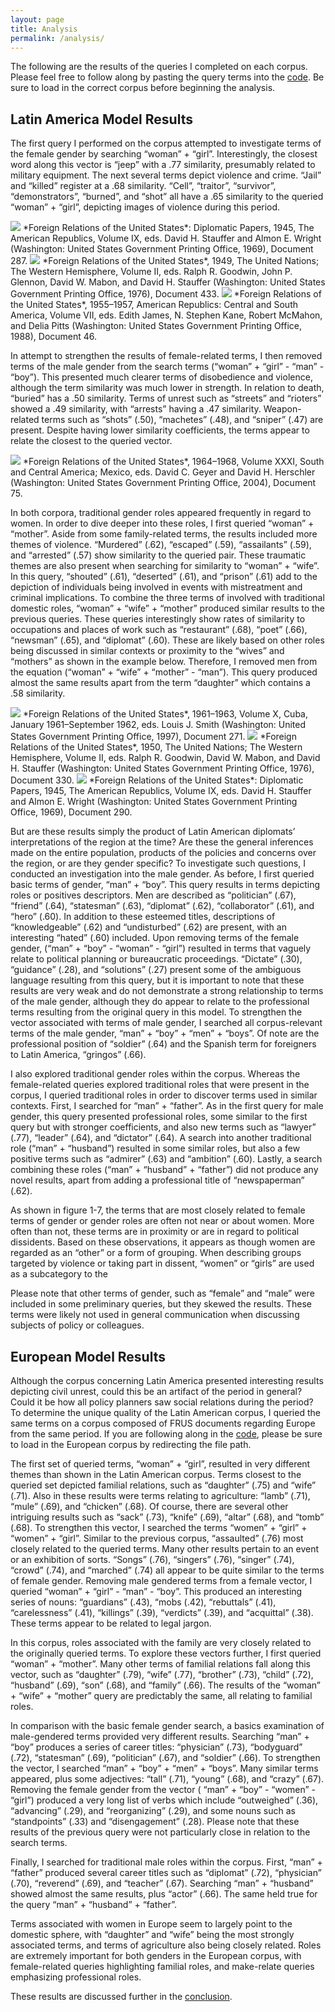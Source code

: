 ```yaml
---
layout: page
title: Analysis
permalink: /analysis/
---
```



<p>The following are the results of the queries I completed on each corpus. Please feel free to follow along by pasting the query terms into the <a href="https://ccloutier312.github.io/code">code</a>. Be sure to load in the correct corpus before beginning the analysis.</p>

## Latin America Model Results

<p>The first query I performed on the corpus attempted to investigate terms of the female gender by searching “woman” + “girl”. Interestingly, the closest word along this vector is “jeep” with a .77 similarity, presumably related to military equipment. The next several terms depict violence and crime. “Jail” and “killed” register at a .68 similarity. “Cell”, “traitor”, “survivor”, “demonstrators”, “burned”, and “shot” all have a .65 similarity to the queried “woman” + “girl”, depicting images of violence during this period.</p>

<img src="{{ site.baseurl }}/images/Jail_1945.png">
*Foreign Relations of the United States*: Diplomatic Papers, 1945, The American Republics, Volume IX, eds. David H. Stauffer and Almon E. Wright (Washington:  United States Government Printing Office, 1969), Document 287.
<img src="{{ site.baseurl }}/images/Killed_1949.png">
*Foreign Relations of the United States*, 1949, The United Nations; The Western Hemisphere, Volume II, eds. Ralph R. Goodwin, John P. Glennon, David W. Mabon, and David H. Stauffer (Washington: United States Government Printing Office, 1976), Document 433.
<img src="{{ site.baseurl }}/images/Killed_1956.png">
*Foreign Relations of the United States*, 1955–1957, American Republics: Central and South America, Volume VII, eds. Edith James, N. Stephen Kane, Robert McMahon, and Delia Pitts (Washington: United States Government Printing Office, 1988), Document 46.

<p>In attempt to strengthen the results of female-related terms, I then removed terms of the male gender from the search terms (“woman” + “girl” - “man” - “boy”). This presented much clearer terms of disobedience and violence, although the term similarity was much lower in strength. In relation to death, “buried” has a .50 similarity. Terms of unrest such as “streets” and “rioters” showed a .49 similarity, with “arrests” having a .47 similarity. Weapon-related terms such as “shots” (.50), “machetes” (.48), and “sniper” (.47) are present. Despite having lower similarity coefficients, the terms appear to relate the closest to the queried vector.</p>

<img src="{{ site.baseurl }}/images/Street_1965.png">
*Foreign Relations of the United States*, 1964–1968, Volume XXXI, South and Central America; Mexico, eds. David C. Geyer and David H. Herschler (Washington: United States Government Printing Office, 2004), Document 75.

<p>In both corpora, traditional gender roles appeared frequently in regard to women. In order to dive deeper into these roles, I first queried “woman” + “mother”. Aside from some family-related terms, the results included more themes of violence. “Murdered” (.62), “escaped” (.59), “assailants” (.59), and “arrested” (.57) show similarity to the queried pair. These traumatic themes are also present when searching for similarity to “woman” + “wife”. In this query, “shouted” (.61), “deserted” (.61), and “prison” (.61) add to the depiction of individuals being involved in events with mistreatment and criminal implications. To combine the three terms of involved with traditional domestic roles, “woman” + “wife” + “mother” produced similar results to the previous queries. These queries interestingly show rates of similarity to occupations and places of work such as “restaurant” (.68), “poet” (.66), “newsman” (.65), and “diplomat” (.60). These are likely based on other roles being discussed in similar contexts or proximity to the “wives” and “mothers” as shown in the example below. Therefore, I removed men from the equation (“woman” + “wife” + “mother” - “man”). This query produced almost the same results apart from the term “daughter” which contains a .58 similarity.</p>

<img src="{{ site.baseurl }}/images/Women_1961.png">
*Foreign Relations of the United States*, 1961–1963, Volume X, Cuba, January 1961–September 1962, eds. Louis J. Smith (Washington: United States Government Printing Office, 1997), Document 271.
<img src="{{ site.baseurl }}/images/Mother_1950.png">
*Foreign Relations of the United States*, 1950, The United Nations; The Western Hemisphere, Volume II, eds. Ralph R. Goodwin, David W. Mabon, and David H. Stauffer (Washington: United States Government Printing Office, 1976), Document 330.
<img src="{{ site.baseurl }}/images/Girls_1969.png">
*Foreign Relations of the United States*: Diplomatic Papers, 1945, The American Republics, Volume IX, eds. David H. Stauffer and Almon E. Wright (Washington: United States Government Printing Office, 1969), Document 290.

<p>But are these results simply the product of Latin American diplomats’ interpretations of the region at the time? Are these the general inferences made on the entire population, products of the policies and concerns over the region, or are they gender specific? To investigate such questions, I conducted an investigation into the male gender. As before, I first queried basic terms of gender, “man” + “boy”. This query results in terms depicting roles or positives descriptors. Men are described as “politician” (.67), “friend” (.64), “statesman” (.63), “diplomat” (.62), “collaborator” (.61), and “hero” (.60). In addition to these esteemed titles, descriptions of “knowledgeable” (.62) and  “undisturbed” (.62) are present, with an interesting “hated” (.60) included. Upon removing terms of the female gender, (“man” + “boy” - “woman” - “girl”) resulted in terms that vaguely relate to political planning or bureaucratic proceedings. “Dictate” (.30), “guidance” (.28), and “solutions” (.27) present some of the ambiguous language resulting from this query, but it is important to note that these results are very weak and do not demonstrate a strong relationship to terms of the male gender, although they do appear to relate to the professional terms resulting from the original query in this model. To strengthen the vector associated with terms of male gender, I searched all corpus-relevant terms of the male gender, “man” + “boy” + “men” + “boys”. Of note are the professional position of “soldier” (.64) and the Spanish term for foreigners to Latin America, “gringos” (.66).</p>

<p>I also explored traditional gender roles within the corpus. Whereas the female-related queries explored traditional roles that were present in the corpus, I queried traditional roles in order to discover terms used in similar contexts. First, I searched for “man” + “father”.  As in the first query for male gender, this query presented professional roles, some similar to the first query but with stronger coefficients, and also new terms such as “lawyer” (.77), “leader” (.64), and “dictator” (.64). A search into another traditional role (“man” + “husband”) resulted in some similar roles, but also a few positive terms such as “admirer” (.63) and “ambition” (.60). Lastly, a search combining these roles (“man” + “husband” + “father”) did not produce any novel results, apart from adding a professional title of “newspaperman” (.62).</p>

<p>As shown in figure 1-7, the terms that are most closely related to female terms of gender or gender roles are often not near or about women. More often than not, these terms are in proximity or are in regard to political dissidents. Based on these observations, it appears as though women are regarded as an “other” or a form of grouping. When describing groups targeted by violence or taking part in dissent, “women” or “girls” are used as a subcategory to the </p>

<p>Please note that other terms of gender, such as “female” and “male” were included in some preliminary queries, but they skewed the results. These terms were likely not used in general communication when discussing subjects of policy or colleagues.</p>

## European Model Results

<p>Although the corpus concerning Latin America presented interesting results depicting civil unrest, could this be an artifact of the period in general? Could it be how all policy planners saw social relations during the period? To determine the unique quality of the Latin American corpus, I queried the same terms on a corpus composed of FRUS documents regarding Europe from the same period. If you are following along in the <a href="https://ccloutier312.github.io/code">code</a>, please be sure to load in the European corpus by redirecting the file path.</p>

<p>The first set of queried terms, “woman” + “girl”, resulted in very different themes than shown in the Latin American corpus. Terms closest to the queried set depicted familial relations, such as “daughter” (.75) and “wife” (.71). Also in these results were terms relating to agriculture: “lamb” (.71), “mule” (.69), and “chicken” (.68). Of course, there are several other intriguing results such as “sack” (.73), “knife” (.69), “altar” (.68), and “tomb” (.68).  To strengthen this vector, I searched the terms “women” + “girl” + “women” + “girl”. Similar to the previous corpus, “assaulted” (.76) most closely related to the queried terms. Many other results pertain to an event or an exhibition of sorts. “Songs” (.76), “singers” (.76), “singer” (.74), “crowd” (.74), and “marched” (.74) all appear to be quite similar to the terms of female gender. Removing male gendered terms from a female vector, I queried “woman” + “girl” - “man” - “boy”. This produced an interesting series of nouns: “guardians” (.43), “mobs (.42), “rebuttals” (.41), “carelessness” (.41), “killings” (.39), “verdicts” (.39), and “acquittal” (.38). These terms appear to be related to legal jargon.</p>

<p>In this corpus, roles associated with the family are very closely related to the originally queried terms. To explore these vectors further, I first queried “woman” + “mother”. Many other terms of familial relations fall along this vector, such as “daughter” (.79), “wife” (.77), “brother” (.73), “child” (.72), “husband” (.69), “son” (.68), and “family” (.66). The results of the “woman” + “wife” + “mother” query are predictably the same, all relating to familial roles.</p>

<p>In comparison with the basic female gender search, a basics examination of male-gendered terms provided very different results. Searching “man” + “boy” produces a series of career titles: “physician” (.73), “bodyguard” (.72), “statesman” (.69), “politician” (.67), and “soldier” (.66). To strengthen the vector, I searched “man” + “boy” + “men” + “boys”. Many similar terms appeared, plus some adjectives: “tall” (.71), “young” (.68), and “crazy” (.67). Removing the female gender from the vector ( “man” + “boy” - “women” - “girl”) produced a very long list of verbs which include “outweighed” (.36),  “advancing” (.29), and “reorganizing” (.29), and some nouns such as “standpoints” (.33) and “disengagement” (.28). Please note that these results of the previous query were not particularly close in relation to the search terms.</p>

<p>Finally, I searched for traditional male roles within the corpus. First, “man” + “father” produced several career titles such as “diplomat” (.72), “physician” (.70), “reverend” (.69), and “teacher” (.67). Searching “man” + “husband” showed almost the same results, plus “actor” (.66). The same held true for the query “man” + “husband” + “father”. </p>

<p>Terms associated with women in Europe seem to largely point to the domestic sphere, with “daughter” and “wife” being the most strongly associated terms, and terms of agriculture also being closely related. Roles are extremely important for both genders in the European corpus, with female-related queries highlighting familial roles, and make-relate queries emphasizing professional roles.</p>

<p>These results are discussed further in the <a href="https://ccloutier312.github.io/conclusion">conclusion</a>.</p>
